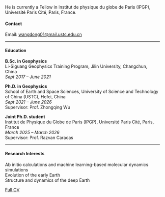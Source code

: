 


He is currently a Fellow in Institut de physique du globe de Paris (IPGP), Université Paris Cité, Paris, France.

#### Contact

Email: wangdong01@mail.ustc.edu.cn

---

#### Education

**B.Sc. in Geophysics**  
Li-Siguang Geophysics Training Program, Jilin University, Changchun, China  
_Sept 2017 – June 2021_

**Ph.D. in Geophysics**  
School of Earth and Space Sciences, University of Science and Technology of China (USTC), Hefei, China  
_Sept 2021 – June 2026_  
Supervisor: Prof. Zhongqing Wu  

**Joint Ph.D. student**  
Institut de Physique du Globe de Paris (IPGP), Université Paris Cité, Paris, France  
_March 2025 – March 2026_  
Supervisor: Prof. Razvan Caracas  

---

#### Research Interests
Ab initio calculations and machine learning-based molecular dynamics simulations\
Evolution of the early Earth\
Structure and dynamics of the deep Earth

[Full CV](./content/CV_DONG_WANG.pdf)
